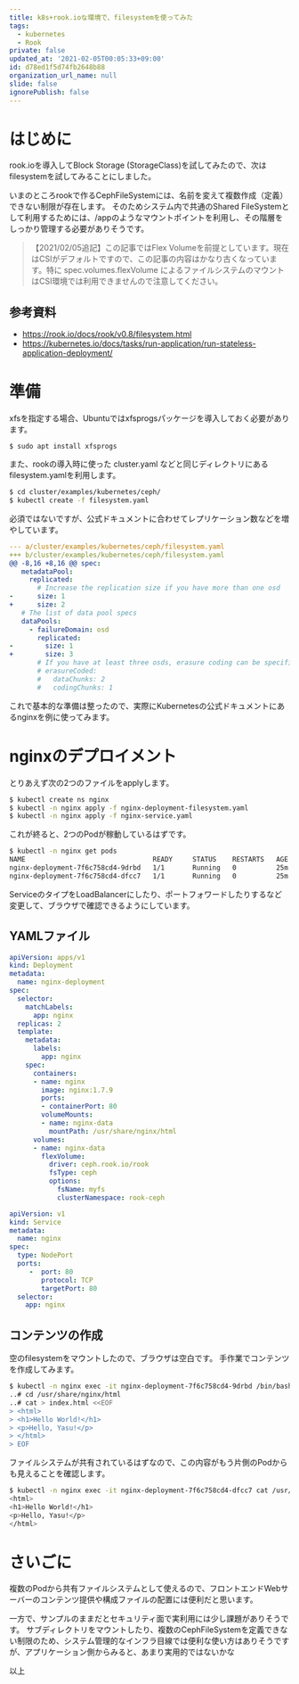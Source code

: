 ```yaml
---
title: k8s+rook.ioな環境で、filesystemを使ってみた
tags:
  - kubernetes
  - Rook
private: false
updated_at: '2021-02-05T00:05:33+09:00'
id: d78ed1f5d74fb2648b88
organization_url_name: null
slide: false
ignorePublish: false
---
```

# はじめに

rook.ioを導入してBlock Storage (StorageClass)を試してみたので、次はfilesystemを試してみることにしました。

いまのところrookで作るCephFileSystemには、名前を変えて複数作成（定義）できない制限が存在します。
そのためシステム内で共通のShared FileSystemとして利用するためには、/appのようなマウントポイントを利用し、その階層をしっかり管理する必要がありそうです。

> 【2021/02/05追記】この記事ではFlex Volumeを前提としています。現在はCSIがデフォルトですので、この記事の内容はかなり古くなっています。特に spec.volumes.flexVolume によるファイルシステムのマウントはCSI環境では利用できませんので注意してください。

## 参考資料
* https://rook.io/docs/rook/v0.8/filesystem.html
* https://kubernetes.io/docs/tasks/run-application/run-stateless-application-deployment/

# 準備

xfsを指定する場合、Ubuntuではxfsprogsパッケージを導入しておく必要があります。

    $ sudo apt install xfsprogs

また、rookの導入時に使った cluster.yaml などと同じディレクトリにあるfilesystem.yamlを利用します。

```bash
$ cd cluster/examples/kubernetes/ceph/
$ kubectl create -f filesystem.yaml
```

必須ではないですが、公式ドキュメントに合わせてレプリケーション数などを増やしています。

```diff:filesystem.yaml
--- a/cluster/examples/kubernetes/ceph/filesystem.yaml
+++ b/cluster/examples/kubernetes/ceph/filesystem.yaml
@@ -8,16 +8,16 @@ spec:
   metadataPool:
     replicated:
       # Increase the replication size if you have more than one osd
-      size: 1
+      size: 2
   # The list of data pool specs
   dataPools:
     - failureDomain: osd
       replicated:
-        size: 1
+        size: 3
       # If you have at least three osds, erasure coding can be specified
       # erasureCoded:
       #   dataChunks: 2
       #   codingChunks: 1
```

これで基本的な準備は整ったので、実際にKubernetesの公式ドキュメントにあるnginxを例に使ってみます。

# nginxのデプロイメント

とりあえず次の2つのファイルをapplyします。

```bash
$ kubectl create ns nginx
$ kubectl -n nginx apply -f nginx-deployment-filesystem.yaml 
$ kubectl -n nginx apply -f nginx-service.yaml
```

これが終ると、2つのPodが稼動しているはずです。

```bash
$ kubectl -n nginx get pods
NAME                                READY     STATUS    RESTARTS   AGE
nginx-deployment-7f6c758cd4-9drbd   1/1       Running   0          25m
nginx-deployment-7f6c758cd4-dfcc7   1/1       Running   0          25m
```

ServiceのタイプをLoadBalancerにしたり、ポートフォワードしたりするなど変更して、ブラウザで確認できるようにしています。

## YAMLファイル
```yaml:nginx-deployment-filesystem.yaml 
apiVersion: apps/v1
kind: Deployment
metadata:
  name: nginx-deployment
spec:
  selector:
    matchLabels:
      app: nginx
  replicas: 2
  template:
    metadata:
      labels:
        app: nginx
    spec:
      containers:
      - name: nginx
        image: nginx:1.7.9
        ports:
        - containerPort: 80
        volumeMounts:
        - name: nginx-data
          mountPath: /usr/share/nginx/html
      volumes:
      - name: nginx-data
        flexVolume:
          driver: ceph.rook.io/rook
          fsType: ceph
          options:
            fsName: myfs
            clusterNamespace: rook-ceph
```

```yaml:nginx-service.yaml 
apiVersion: v1
kind: Service
metadata:
  name: nginx
spec:
  type: NodePort
  ports:
     -  port: 80
        protocol: TCP
        targetPort: 80
  selector:
    app: nginx
```

## コンテンツの作成

空のfilesystemをマウントしたので、ブラウザは空白です。
手作業でコンテンツを作成してみます。

```bash
$ kubectl -n nginx exec -it nginx-deployment-7f6c758cd4-9drbd /bin/bash
..# cd /usr/share/nginx/html
..# cat > index.html <<EOF
> <html>
> <h1>Hello World!</h1>
> <p>Hello, Yasu!</p>
> </html>
> EOF
```

ファイルシステムが共有されているはずなので、この内容がもう片側のPodからも見えることを確認します。

```bash
$ kubectl -n nginx exec -it nginx-deployment-7f6c758cd4-dfcc7 cat /usr/share/nginx/html/index.html
<html>
<h1>Hello World!</h1>
<p>Hello, Yasu!</p>
</html>
```

# さいごに

複数のPodから共有ファイルシステムとして使えるので、フロントエンドWebサーバーのコンテンツ提供や構成ファイルの配置には便利だと思います。

一方で、サンプルのままだとセキュリティ面で実利用には少し課題がありそうです。
サブディレクトリをマウントしたり、複数のCephFileSystemを定義できない制限のため、システム管理的なインフラ目線では便利な使い方はありそうですが、アプリケーション側からみると、あまり実用的ではないかな

以上
